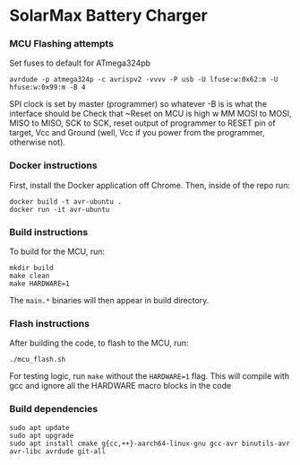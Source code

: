 # SolarMax Battery Charger

### MCU Flashing attempts
Set fuses to default for ATmega324pb
```
avrdude -p atmega324p -c avrispv2 -vvvv -P usb -U lfuse:w:0x62:m -U hfuse:w:0x99:m -B 4
```
SPI clock is set by master (programmer) so whatever -B is is what the interface should be 
Check that ~Reset on MCU is high w MM
MOSI to MOSI, MISO to MISO, SCK to SCK, reset output of programmer to RESET pin of target, Vcc and Ground (well, Vcc if you power from the programmer, otherwise not).


### Docker instructions 
First, install the Docker application off Chrome. Then, inside of the repo run: 
```
docker build -t avr-ubuntu .
docker run -it avr-ubuntu
```

### Build instructions
To build for the MCU, run: 
```
mkdir build
make clean
make HARDWARE=1
```
The `main.*` binaries will then appear in build directory.

### Flash instructions 
After building the code, to flash to the MCU, run: 
```
./mcu_flash.sh
```


For testing logic, run `make` without the `HARDWARE=1` flag. This will compile with gcc and ignore all the HARDWARE macro blocks in the code 

### Build dependencies 
```
sudo apt update 
sudo apt upgrade
sudo apt install cmake g{cc,++}-aarch64-linux-gnu gcc-avr binutils-avr avr-libc avrdude git-all
```